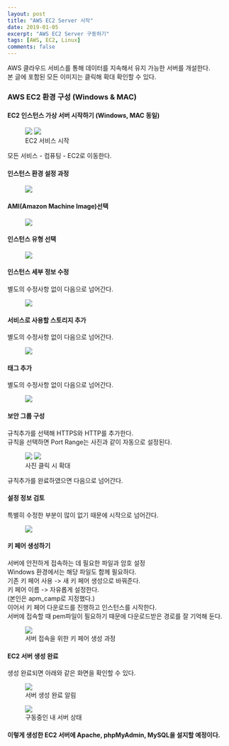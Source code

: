 ```yaml
---
layout: post
title: "AWS EC2 Server 시작"
date: 2019-01-05
excerpt: "AWS EC2 Server 구동하기"
tags: [AWS, EC2, Linux]
comments: false
---
```


AWS 클라우드 서비스를 통해 데이터를 지속해서 유지 가능한 서버를 개설한다.  
본 글에 포함된 모든 이미지는 클릭해 확대 확인할 수 있다.

### AWS EC2 환경 구성 (Windows & MAC)

#### EC2 인스턴스 가상 서버 시작하기 (Windows, MAC 동일)

<figure class="half">
	<a href="{{site.url}}/assets/img/post/ec2_server/main.JPG"><img src="{{site.url}}/assets/img/post/ec2_server/main.JPG"></a>
	<a href="{{site.url}}/assets/img/post/ec2_server/start_1.JPG"><img src="{{site.url}}/assets/img/post/ec2_server/start_1.JPG"></a>
	<figcaption>EC2 서비스 시작</figcaption>
</figure>

모든 서비스 - 컴퓨팅 - EC2로 이동한다.

#### 인스턴스 환경 설정 과정

<figure>
	<a href="{{site.url}}/assets/img/post/ec2_server/start_2.JPG"><img src="{{site.url}}/assets/img/post/ec2_server/start_2.JPG"></a>
</figure>

#### AMI(Amazon Machine Image)선택

<figure>
	<a href="{{site.url}}/assets/img/post/ec2_server/start_3.JPG"><img src="{{site.url}}/assets/img/post/ec2_server/start_3.JPG"></a>
</figure>

#### 인스턴스 유형 선택

<figure>
	<a href="{{site.url}}/assets/img/post/ec2_server/start_4.JPG"><img src="{{site.url}}/assets/img/post/ec2_server/start_4.JPG"></a>
</figure>

#### 인스턴스 세부 정보 수정

별도의 수정사항 없이 다음으로 넘어간다.

<figure>
	<a href="{{site.url}}/assets/img/post/ec2_server/start_5.JPG"><img src="{{site.url}}/assets/img/post/ec2_server/start_5.JPG"></a>
</figure>

#### 서비스로 사용할 스토리지 추가

별도의 수정사항 없이 다음으로 넘어간다.

<figure>
	<a href="{{site.url}}/assets/img/post/ec2_server/start_6.JPG"><img src="{{site.url}}/assets/img/post/ec2_server/start_6.JPG"></a>
</figure>

#### 태그 추가

별도의 수정사항 없이 다음으로 넘어간다.

<figure>
	<a href="{{site.url}}/assets/img/post/ec2_server/start_7.JPG"><img src="{{site.url}}/assets/img/post/ec2_server/start_7.JPG"></a>
</figure>

#### 보안 그룹 구성

규칙추가를 선택해 HTTPS와 HTTP를 추가한다.  
규칙을 선택하면 Port Range는 사진과 같이 자동으로 설정된다.

<figure class="half">
	<a href="{{site.url}}/assets/img/post/ec2_server/start_8.JPG"><img src="{{site.url}}/assets/img/post/ec2_server/start_8.JPG"></a>
	<a href="{{site.url}}/assets/img/post/ec2_server/start_9.JPG"><img src="{{site.url}}/assets/img/post/ec2_server/start_9.JPG"></a>
	<figcaption>사진 클릭 시 확대</figcaption>
</figure>

규칙추가를 완료하였으면 다음으로 넘어간다.

#### 설정 정보 검토

특별히 수정한 부분이 많이 없기 때문에 시작으로 넘어간다.

<figure>
	<a href="{{site.url}}/assets/img/post/ec2_server/start_10.JPG"><img src="{{site.url}}/assets/img/post/ec2_server/start_10.JPG"></a>
</figure>

#### 키 페어 생성하기

서버에 안전하게 접속하는 데 필요한 파일과 암호 설정  
Windows 환경에서는 해당 파일도 함께 필요하다.  
기존 키 페어 사용 -> 새 키 페어 생성으로 바꿔준다.  
키 페어 이름 -> 자유롭게 설정한다.  
(본인은 apm_camp로 지정했다.)  
이어서 키 페어 다운로드를 진행하고 인스턴스를 시작한다.  
서버에 접속할 때 pem파일이 필요하기 때문에 다운로드받은 경로를 잘 기억해 둔다.

<figure>
	<a href="{{site.url}}/assets/img/post/ec2_server/start_11.JPG"><img src="{{site.url}}/assets/img/post/ec2_server/start_11.JPG"></a>
	<figcaption>서버 접속을 위한 키 페어 생성 과정</figcaption>
</figure>

#### EC2 서버 생성 완료

생성 완료되면 아래와 같은 화면을 확인할 수 있다.

<figure>
	<a href="{{site.url}}/assets/img/post/ec2_server/start_12.JPG"><img src="{{site.url}}/assets/img/post/ec2_server/start_12.JPG"></a>
	<figcaption>서버 생성 완료 알림</figcaption>
</figure>

<figure>
	<a href="{{site.url}}/assets/img/post/ec2_server/start_13.JPG"><img src="{{site.url}}/assets/img/post/ec2_server/start_13.JPG"></a>
	<figcaption>구동중인 내 서버 상태</figcaption>
</figure>

#### 이렇게 생성한 EC2 서버에 Apache, phpMyAdmin, MySQL을 설지할 예정이다.
